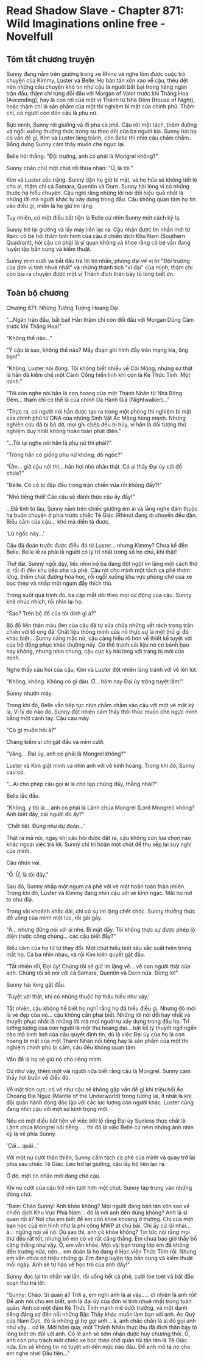 # Read Shadow Slave - Chapter 871: Wild Imaginations online free - Novelfull

## Tóm tắt chương truyện

Sunny đang nằm trên giường trong xe Rhino và nghe lỏm được cuộc trò chuyện của Kimmy, Luster và Belle. Họ bàn tán xôn xao về cậu, thêu dệt nên những câu chuyện khó tin như cậu là người bất bại trong hàng ngàn trận đấu, thậm chí từng đối đầu với Morgan of Valor trước khi Thăng Hoa (Ascending), hay là con rơi của một vị Thánh từ Nhà Đêm (House of Night), hoặc thậm chí là sản phẩm của một thí nghiệm bí mật của chính phủ. Thậm chí, có người còn đồn cậu là phụ nữ.

Bực mình, Sunny rời giường và đi pha cà phê. Cậu rót một tách, thêm đường và ngồi xuống thưởng thức trong sự theo dõi của ba người kia. Sunny hỏi họ có vấn đề gì, Kim và Luster lảng tránh, còn Belle thì nhìn cậu chằm chằm. Bỗng dưng Sunny cảm thấy muốn che ngực lại.

Belle hỏi thẳng: "Đội trưởng, anh có phải là Mongrel không?"

Sunny chần chừ một chút rồi thừa nhận: "Ừ, là tôi."

Kim và Luster sốc nặng. Sunny dặn họ giữ bí mật, và họ hứa sẽ không tiết lộ cho ai, thậm chí cả Samara, Quentin và Dorn. Sunny hài lòng vì có những thuộc hạ hiểu chuyện. Cậu nghĩ rằng những lời nói dối hiệu quả nhất là những lời mà người khác tự xây dựng trong đầu. Cậu không quan tâm họ tin vào điều gì, miễn là họ giữ im lặng.

Tuy nhiên, có một điều bất tiện là Belle cứ nhìn Sunny một cách kỳ lạ.

Sunny trở lại giường và lấy máy liên lạc ra. Cậu nhận được tin nhắn mới từ Rain: cô bé hỏi thăm tình hình của cậu ở chiến dịch Khu Nam (Southern Quadrant), hỏi cậu có phải là sĩ quan không và khoe rằng cô bé vẫn đang luyện tập bắn cung và kiếm thuật.

Sunny mỉm cười và bắt đầu trả lời tin nhắn, phóng đại về vị trí "Đội trưởng của đơn vị tinh nhuệ nhất" và những thành tích "vĩ đại" của mình, thậm chí còn bịa ra chuyện được một vị Thánh đích thân bày tỏ lòng biết ơn.

## Toàn bộ chương

Chương 871: Những Tưởng Tượng Hoang Dại

"...Ngàn trận đấu, bất bại! Hắn thậm chí còn đối đầu với Morgan Dũng Cảm trước khi Thăng Hoa!"

"Không thể nào..."

"Ý cậu là sao, không thể nào? Mấy đoạn ghi hình đầy trên mạng kìa, ông bạn!"

"Không, Luster nói đúng. Tôi không biết nhiều về Cõi Mộng, nhưng sự thật là hắn đã kiềm chế một Cánh Cổng hiển linh khi còn là Kẻ Thức Tỉnh. Một mình."

"Tôi còn nghe nói hắn là con hoang của một Thánh Nhân từ Nhà Bóng Đêm... thậm chí có thể là của chính Dạ Hành Giả (Nightwalker)..."

"Thực ra, có người nói hắn được tạo ra trong một phòng thí nghiệm bí mật của chính phủ từ DNA của những Sinh Vật Ác Mộng hùng mạnh. Nhưng nghiên cứu đã bị bỏ dở, mọi ghi chép đều bị hủy, vì hắn là đối tượng thử nghiệm duy nhất không hoàn toàn phát điên."

"...Tôi lại nghe nói hắn là phụ nữ thì phải?"

"Trông hắn có giống phụ nữ không, đồ ngốc?"

"Ừm... giờ cậu nói thì... hắn hơi nhỏ nhắn thật. Có ai thấy Đại úy cởi đồ chưa?"

"Belle. Cô có bị đập đầu trong trận chiến vừa rồi không đấy?!"

"Nhỏ tiếng thôi! Các cậu sẽ đánh thức cậu ấy đấy!"

...Đã tỉnh từ lâu, Sunny nằm trên chiếc giường êm ái và lắng nghe đám thuộc hạ buôn chuyện ở phía trước chiếc Tê Giác (Rhino) đang di chuyển đều đặn. Biểu cảm của cậu... khó mà diễn tả được.

'Lũ ngốc này...'

Cậu đã đoán trước được điều đó từ Luster... nhưng Kimmy? Chưa kể đến Belle. Belle lẽ ra phải là người có lý trí nhất trong số họ chứ, khỉ thật!

Thở dài, Sunny ngồi dậy, liếc nhìn bộ ba đang đột ngột im lặng một cách thờ ơ, rồi đi đến khu bếp pha cà phê. Cậu rót cho mình một tách cà phê thơm lừng, thêm chút đường hóa học, rồi ngồi xuống khu vực phòng chờ của xe bọc thép và nhấp một ngụm đầy thích thú.

Trong suốt quá trình đó, ba cặp mắt dõi theo mọi cử động của cậu. Sunny khẽ nhúc nhích, rồi nhìn lại họ.

"Sao? Trên bộ đồ của tôi dính gì à?"

Bộ đồ liền thân màu đen của cậu đã tự sửa chữa những vết rách trong trận chiến với tổ ong đá. Chất liệu thông minh của nó thực sự là một thứ gì đó khác biệt... Sunny càng mặc nó, cậu càng hiểu rõ hơn về thiết kế tuyệt vời của bộ đồng phục khác thường này. Có thể tranh cãi liệu nó có bảnh bao hay không, nhưng nhìn chung, cậu cực kỳ hài lòng với trang bị mới của mình.

Nghe thấy câu hỏi của cậu, Kim và Luster đột nhiên lảng tránh với vẻ lén lút.

"Không, không. Không có gì đâu. Ờ... hôm nay Đại úy trông tuyệt lắm!"

Sunny nhướn mày.

Trong khi đó, Belle vẫn tiếp tục nhìn chằm chằm vào cậu với một vẻ mặt kỳ lạ. Vì lý do nào đó, Sunny đột nhiên cảm thấy thôi thúc muốn che ngực mình bằng một cánh tay. Cậu cau mày.

"Có gì muốn hỏi à?"

Chàng kiếm sĩ chỉ gật đầu và mỉm cười.

"Vâng... Đại úy, anh có phải là Mongrel không?"

Luster và Kim giật mình và nhìn anh với vẻ kinh hoàng. Trong khi đó, Sunny cau có.

"...Ai cho phép cậu gọi ai là chó tạp chủng đấy, thằng nhãi?"

Belle lắc đầu.

"Không, ý tôi là... anh có phải là Lãnh chúa Mongrel (Lord Mongrel) không? Anh biết đấy, cái người đó ấy?"

'Chết tiệt. Đúng như dự đoán...'

Thật ra mà nói, ngay khi câu hỏi được đặt ra, cậu không còn lựa chọn nào khác ngoài việc trả lời. Sunny chỉ trì hoãn một chút để thu xếp lại suy nghĩ của mình.

Cậu nhún vai.

"Ồ. Ừ, là tôi đây."

Sau đó, Sunny nhấp một ngụm cà phê với vẻ mặt hoàn toàn thản nhiên. Trong khi đó, Luster và Kimmy đang nhìn cậu với vẻ kinh ngạc. Mắt họ mở to như đĩa.

Trong vài khoảnh khắc dài, chỉ có sự im lặng chết chóc. Sunny thưởng thức đồ uống của mình một lúc, rồi gãi gáy.

"À... nhưng đừng nói với ai nhé. Bí mật đấy. Tôi không thực sự được phép lộ diện trước công chúng... các cậu biết đấy?"

Biểu cảm của họ từ từ thay đổi. Một chút hiểu biết sâu sắc xuất hiện trong mắt họ. Cả ba nhìn nhau, và rồi Kim kiên quyết gật đầu.

"Tất nhiên rồi, Đại úy! Chúng tôi sẽ giữ im lặng về... về con người thật của anh. Chúng tôi sẽ nói với cả Samara, Quentin và Dorn nữa. Đừng lo!"

Sunny hài lòng gật đầu.

'Tuyệt vời thật, khi có những thuộc hạ thấu hiểu như vậy.'

Tất nhiên, cậu không hề biết họ nghĩ rằng họ đã hiểu điều gì. Nhưng đó mới là vẻ đẹp của nó... cậu không cần phải biết. Những lời nói dối hay nhất và thuyết phục nhất là những lời mà mọi người tự xây dựng trong đầu họ. Trí tưởng tượng của con người là một thứ hoang dại... bất kể lý thuyết ngớ ngẩn nào mà binh lính của cậu quyết định tin, dù là việc Đại úy của họ là con hoang bí mật của một Thánh Nhân nổi tiếng hay là sản phẩm của một thí nghiệm chính phủ bị cấm, cậu đều không quan tâm.

Vấn đề là họ sẽ giữ nó cho riêng mình.

Cứ như vậy, thêm một vài người nữa biết rằng cậu là Mongrel. Sunny cảm thấy hơi buồn về điều đó.

Về mặt tích cực, có vẻ như cậu sẽ không gặp vấn đề gì khi triệu hồi Áo Choàng Địa Ngục (Mantle of the Underworld) trong tương lai, ít nhất là khi đội quân hành động độc lập với các lực lượng con người khác. Luster cũng đang nhìn cậu với một sự kính trọng mới.

Nếu có một điều bất tiện về việc tiết lộ rằng Đại úy Sunless thực chất là Lãnh chúa Mongrel nổi tiếng..... thì đó là việc Belle cứ ném những ánh nhìn kỳ lạ về phía Sunny.

'Cái... quái...'

Với một nụ cười thân thiện, Sunny cầm tách cà phê của mình và quay trở lại phía sau chiếc Tê Giác. Leo trở lại giường, cậu lấy bộ liên lạc ra.

Ở đó, một tin nhắn mới đang chờ cậu.

Khi nụ cười của cậu trở nên tươi hơn một chút. Sunny tập trung vào những dòng chữ.

"Rain: Chào Sunny! Anh khỏe không? Mọi người đang bàn tán xôn xao về chiến dịch Khu Vực Phía Nam... đó là nơi anh đến đúng không? Anh là sĩ quan rồi à? Nói cho em biết để em còn khoe khoang ở trường. Chị của một bạn học của em hình như là phi công MWP át chủ bài. Chị ấy cứ lải nhải... à... ngừng nói về nó. Dù sao thì, anh có khỏe không? Tin tức nói rằng mọi thứ đều rất tốt, nhưng bố em có vẻ rất căng thẳng. Em chưa bao giờ thấy bố căng thẳng như vậy. Ồ, em vẫn khỏe. Một vài bạn trong lớp em đã không đến trường nữa, nên... em đoán là họ đang ở Học viện Thức Tỉnh rồi. Nhưng em vẫn chưa có triệu chứng gì. Em đang luyện tập bắn cung và kiếm thuật mỗi ngày. Anh sẽ tự hào về học trò của anh đấy!"

Sunny đọc lại tin nhắn vài lần, rồi uống hết cà phê, cười toe toét và bắt đầu soạn thư trả lời:

"Sunny: Chào. Sĩ quan á? Trời ạ, em nghĩ anh là ai vậy..... dĩ nhiên là anh rồi! Để anh nói cho em biết, anh là đại úy của đơn vị tinh nhuệ nhất trong toàn quân. Anh có một đám Kẻ Thức Tỉnh mạnh mẽ dưới trướng, và một danh tiếng đáng sợ đến nỗi những Bậc Thầy khác muốn làm bạn với anh. Ác Quỷ của Nam Cực, đó là những gì họ gọi anh... à, anh chắc chắn là ai đó gọi anh như vậy... có lẽ. Mới hôm qua, một Thánh Nhân thực thụ đã đích thân bày tỏ lòng biết ơn đối với anh. Có lẽ anh sẽ sớm nhận được huy chương thôi. Ồ, anh còn phụ trách một chiếc xe bọc thép chở quân tối tân tên là Tê Giác nữa. Em sẽ không tin nó tuyệt vời đến mức nào đâu. Để anh mô tả nó cho em nghe nhé! Đầu tiên..."